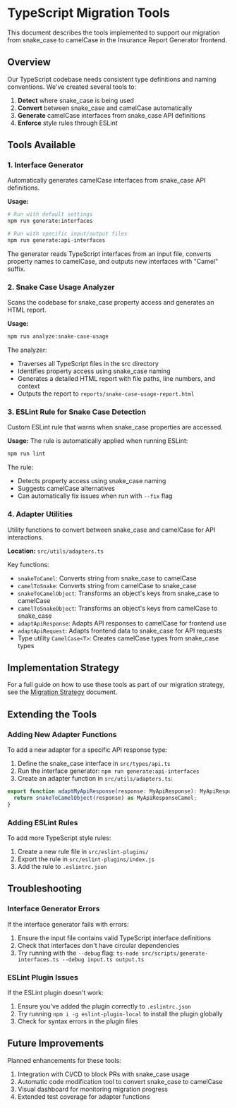 # TypeScript Migration Tools

This document describes the tools implemented to support our migration from snake_case to camelCase in the Insurance Report Generator frontend.

## Overview

Our TypeScript codebase needs consistent type definitions and naming conventions. We've created several tools to:

1. **Detect** where snake_case is being used
2. **Convert** between snake_case and camelCase automatically
3. **Generate** camelCase interfaces from snake_case API definitions
4. **Enforce** style rules through ESLint

## Tools Available

### 1. Interface Generator

Automatically generates camelCase interfaces from snake_case API definitions.

**Usage:**
```bash
# Run with default settings
npm run generate:interfaces

# Run with specific input/output files
npm run generate:api-interfaces
```

The generator reads TypeScript interfaces from an input file, converts property names to camelCase, and outputs new interfaces with "Camel" suffix.

### 2. Snake Case Usage Analyzer

Scans the codebase for snake_case property access and generates an HTML report.

**Usage:**
```bash
npm run analyze:snake-case-usage
```

The analyzer:
- Traverses all TypeScript files in the src directory
- Identifies property access using snake_case naming
- Generates a detailed HTML report with file paths, line numbers, and context
- Outputs the report to `reports/snake-case-usage-report.html`

### 3. ESLint Rule for Snake Case Detection

Custom ESLint rule that warns when snake_case properties are accessed.

**Usage:**
The rule is automatically applied when running ESLint:
```bash
npm run lint
```

The rule:
- Detects property access using snake_case naming
- Suggests camelCase alternatives
- Can automatically fix issues when run with `--fix` flag

### 4. Adapter Utilities

Utility functions to convert between snake_case and camelCase for API interactions.

**Location:** `src/utils/adapters.ts`

Key functions:
- `snakeToCamel`: Converts string from snake_case to camelCase
- `camelToSnake`: Converts string from camelCase to snake_case
- `snakeToCamelObject`: Transforms an object's keys from snake_case to camelCase
- `camelToSnakeObject`: Transforms an object's keys from camelCase to snake_case
- `adaptApiResponse`: Adapts API responses to camelCase for frontend use
- `adaptApiRequest`: Adapts frontend data to snake_case for API requests
- Type utility `CamelCase<T>`: Creates camelCase types from snake_case types

## Implementation Strategy

For a full guide on how to use these tools as part of our migration strategy, see the [Migration Strategy](./MIGRATION_STRATEGY.md) document.

## Extending the Tools

### Adding New Adapter Functions

To add a new adapter for a specific API response type:

1. Define the snake_case interface in `src/types/api.ts`
2. Run the interface generator: `npm run generate:api-interfaces`
3. Create an adapter function in `src/utils/adapters.ts`:

```typescript
export function adaptMyApiResponse(response: MyApiResponse): MyApiResponseCamel {
  return snakeToCamelObject(response) as MyApiResponseCamel;
}
```

### Adding ESLint Rules

To add more TypeScript style rules:

1. Create a new rule file in `src/eslint-plugins/`
2. Export the rule in `src/eslint-plugins/index.js`
3. Add the rule to `.eslintrc.json`

## Troubleshooting

### Interface Generator Errors

If the interface generator fails with errors:

1. Ensure the input file contains valid TypeScript interface definitions
2. Check that interfaces don't have circular dependencies
3. Try running with the `--debug` flag: `ts-node src/scripts/generate-interfaces.ts --debug input.ts output.ts`

### ESLint Plugin Issues

If the ESLint plugin doesn't work:

1. Ensure you've added the plugin correctly to `.eslintrc.json`
2. Try running `npm i -g eslint-plugin-local` to install the plugin globally
3. Check for syntax errors in the plugin files

## Future Improvements

Planned enhancements for these tools:

1. Integration with CI/CD to block PRs with snake_case usage
2. Automatic code modification tool to convert snake_case to camelCase
3. Visual dashboard for monitoring migration progress
4. Extended test coverage for adapter functions 